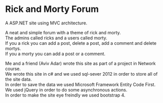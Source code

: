 # Rick and Morty Forum
A ASP.NET site using MVC architecture.<br />

A neat and simple forum with a theme of rick and morty. <br />
The admins called ricks and a users called morty. <br />
If you a rick you can add a post, delete a post, add a comment and delete mortys. <br />
If you a morty you can add a post or a comment. <br />

Me and a friend (Aviv Adar) wrote this site as part of a project in Network course.<br />
We wrote this site in c# and we used sql-sever 2012 in order to store all of the site data.<br />
In order to save the data we used Microsoft Framework Entity Code First.<br />
We used jQuery in order to do some asynchronous actions.<br />
In order to make the site eye freindly we used bootstrap 4.<br />
